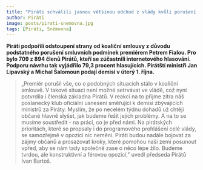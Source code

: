```yaml
---
title: "Piráti schválili jasnou většinou odchod z vlády kvůli porušení koaliční smlouvy premiérem"
author: Piráti
image: posts/pirati-snemovna.jpg
tags: [Piráti, Sněmovna]
---
```


**Piráti podpořili odstoupení strany od koaliční smlouvy z důvodu podstatného porušení smluvních podmínek premiérem Petrem Fialou. Pro bylo 709 z 894 členů Pirátů, kteří se zúčastnili internetového hlasování. Podporu návrhu tak vyjádřilo 79,3 procent hlasujících. Pirátští ministři Jan Lipavský a Michal Šalomoun podají demisi v úterý 1. října.**

>„Premiér porušil vše, co o podobných situacích stálo v koaliční smlouvě. V takové situaci není možné setrvávat ve vládě, což nyní potvrdila i členská základna Pirátů. V reakci na to přijme zítra náš poslanecký klub oficiální usnesení směřující k demisi zbývajících ministrů za Piráty. Myslím, že po necelém týdnu dohadů už chtějí občané hlavně slyšet, jak budeme řešit jejich problémy. A na to se musíme soustředit - na práci, co je před námi. Na pirátských prioritách, které se propsaly i do programového prohlášení celé vlády, se samozřejmě v opozici nic nemění. Piráti budou nadále bojovat za zájmy občanů a prosazovat kroky, které pomohou naši zemi posunout vpřed, aby se nám tady společně zase o něco lépe žilo. Budeme tvrdou, ale konstruktivní a férovou opozicí,” uvedl předseda Pirátů Ivan Bartoš.